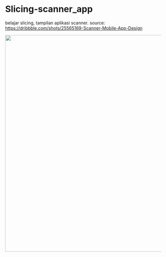 # Slicing-scanner_app

belajar slicing, tampilan aplikasi scanner. source: 
https://dribbble.com/shots/25565169-Scanner-Mobile-App-Design

<img src="https://cdn.dribbble.com/userupload/20221965/file/original-d6cd74f25eca8f9bf59489814c96b145.png?resize=752x&vertical=center" width="700">

